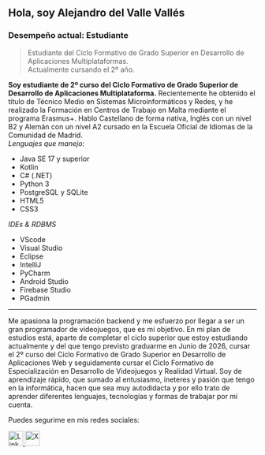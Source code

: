 ## Hola, soy Alejandro del Valle Vallés
### Desempeño actual: Estudiante

> Estudiante del Ciclo Formativo de Grado Superior en Desarrollo de Aplicaciones Multiplataformas.<br>
> Actualmente cursando el 2º año.

**Soy estudiante de 2º curso del Ciclo Formativo de Grado Superior de Desarrollo de Aplicaciones Multiplataforma.** Recientemente he obtenido el título de Técnico Medio en Sistemas Microinformáticos y Redes, y he realizado la Formación en Centros de Trabajo en Malta mediante el programa Erasmus+.
Hablo Castellano de forma nativa, Inglés con un nivel B2 y Alemán con un nivel A2 cursado en la Escuela Oficial de Idiomas de la Comunidad de Madrid.<br>
_Lenguajes que manejo:_ 
- Java SE 17 y superior
- Kotlin
- C# (.NET)
- Python 3
- PostgreSQL y SQLite
- HTML5
- CSS3

_IDEs & RDBMS_
- VScode
- Visual Studio
- Eclipse
- IntelliJ
- PyCharm
- Android Studio
- Firebase Studio
- PGadmin

---
Me apasiona la programación backend y me esfuerzo por llegar a ser un gran programador de videojuegos, que es mi objetivo.
En mi plan de estudios está, aparte de completar el ciclo superior que estoy estudiando actualmente y del que tengo previsto graduarme en Junio de 2026, cursar el 2º curso del Ciclo Formativo de Grado Superior en Desarrollo de Aplicaciones Web y seguidamente cursar el Ciclo Formativo de Especialización en Desarrollo de Videojuegos y Realidad Virtual.
Soy de aprendizaje rápido, que sumado al entusiasmo, ineteres y pasión que tengo en la informática, hacen que sea muy autodidacta y por ello trato de aprender diferentes lenguajes, tecnologías y formas de trabajar por mi cuenta.

Puedes segurime en mis redes sociales:

<a href="https://www.linkedin.com/in/alejandro-del-valle-vallés-6068922ab/">
  <img src="https://upload.wikimedia.org/wikipedia/commons/e/e9/Linkedin_icon.svg" alt="LinkedIn" width="30" />
</a>
<a href="https://x.com/AlejandroDelVV">
  <img src="https://upload.wikimedia.org/wikipedia/commons/c/ce/X_logo_2023.svg" alt="X" width="30"/>
</a>
